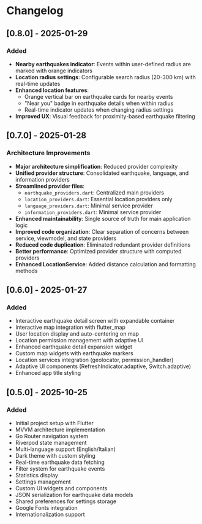 # Changelog

## [0.8.0] - 2025-01-29

### Added

- **Nearby earthquakes indicator**: Events within user-defined radius are marked with orange indicators
- **Location radius settings**: Configurable search radius (20-300 km) with real-time updates
- **Enhanced location features**: 
  - Orange vertical bar on earthquake cards for nearby events
  - "Near you" badge in earthquake details when within radius
  - Real-time indicator updates when changing radius settings
- **Improved UX**: Visual feedback for proximity-based earthquake filtering

## [0.7.0] - 2025-01-28

### Architecture Improvements

- **Major architecture simplification**: Reduced provider complexity 
- **Unified provider structure**: Consolidated earthquake, language, and information providers
- **Streamlined provider files**: 
  - `earthquake_providers.dart`: Centralized main providers
  - `location_providers.dart`: Essential location providers only 
  - `language_providers.dart`: Minimal service provider
  - `information_providers.dart`: Minimal service provider
- **Enhanced maintainability**: Single source of truth for main application logic
- **Improved code organization**: Clear separation of concerns between service, viewmodel, and state providers
- **Reduced code duplication**: Eliminated redundant provider definitions
- **Better performance**: Optimized provider structure with computed providers
- **Enhanced LocationService**: Added distance calculation and formatting methods

## [0.6.0] - 2025-01-27

### Added

- Interactive earthquake detail screen with expandable container
- Interactive map integration with flutter_map
- User location display and auto-centering on map
- Location permission management with adaptive UI
- Enhanced earthquake detail expansion widget
- Custom map widgets with earthquake markers
- Location services integration (geolocator, permission_handler)
- Adaptive UI components (RefreshIndicator.adaptive, Switch.adaptive)
- Enhanced app title styling

## [0.5.0] - 2025-10-25

### Added

- Initial project setup with Flutter
- MVVM architecture implementation
- Go Router navigation system
- Riverpod state management
- Multi-language support (English/Italian)
- Dark theme with custom styling
- Real-time earthquake data fetching
- Filter system for earthquake events
- Statistics display
- Settings management
- Custom UI widgets and components
- JSON serialization for earthquake data models
- Shared preferences for settings storage
- Google Fonts integration
- Internationalization support
